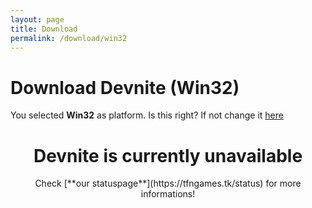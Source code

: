 ```yaml
---
layout: page
title: Download
permalink: /download/win32
---
```


# Download Devnite (Win32)
You selected **Win32** as platform. Is this right? If not change it [here](https://tfngames.tk/devnite/download/select-platform)

<center><h1> Devnite is currently unavailable</h1>
Check [**our statuspage**](https://tfngames.tk/status) for more informations! </center>